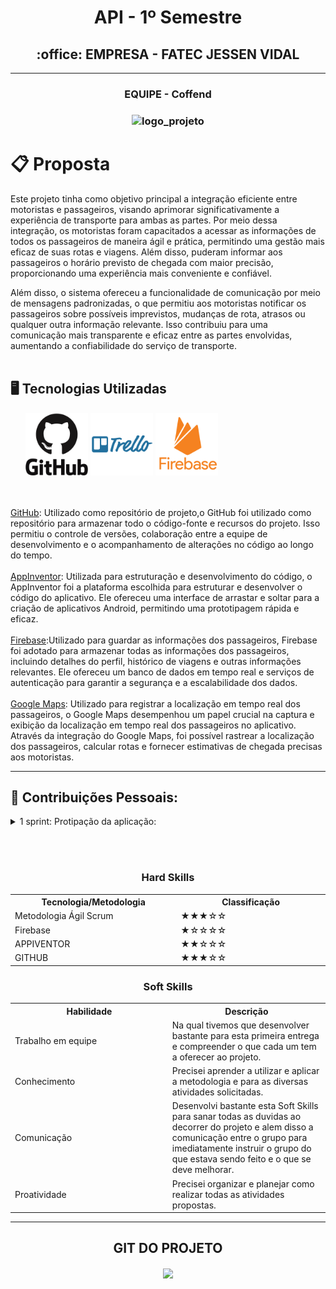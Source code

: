 <h1 align="center"> API -  1º Semestre</h1>
<h2 align="center">:office: EMPRESA - FATEC JESSEN VIDAL</h2>


----------------------------------------------------------------------------------------------------------------------------------------------------------------------------------
<h3 align="center"> 
 EQUIPE - Coffend
<h3 align="center"> 
 
![logo_projeto](https://github.com/alexiakarine/Projeto-integrador/blob/master/Icons/VaideVan_logo.png)

# :clipboard: Proposta
Este projeto tinha como objetivo principal a integração eficiente entre motoristas e passageiros, visando aprimorar significativamente a experiência de transporte para ambas as partes. Por meio dessa integração, os motoristas foram capacitados a acessar as informações de todos os passageiros de maneira ágil e prática, permitindo uma gestão mais eficaz de suas rotas e viagens. Além disso, puderam informar aos passageiros o horário previsto de chegada com maior precisão, proporcionando uma experiência mais conveniente e confiável.

Além disso, o sistema ofereceu a funcionalidade de comunicação por meio de mensagens padronizadas, o que permitiu aos motoristas notificar os passageiros sobre possíveis imprevistos, mudanças de rota, atrasos ou qualquer outra informação relevante. Isso contribuiu para uma comunicação mais transparente e eficaz entre as partes envolvidas, aumentando a confiabilidade do serviço de transporte.
<br></br>
## :desktop_computer: Tecnologias Utilizadas
<ul>
<img src="https://raw.githubusercontent.com/devicons/devicon/1119b9f84c0290e0f0b38982099a2bd027a48bf1/icons/github/github-original-wordmark.svg" width="100"    height="100" />	
<img src="https://raw.githubusercontent.com/devicons/devicon/1119b9f84c0290e0f0b38982099a2bd027a48bf1/icons/trello/trello-plain-wordmark.svg" width="100" height="100" />
<img src="https://raw.githubusercontent.com/devicons/devicon/1119b9f84c0290e0f0b38982099a2bd027a48bf1/icons/firebase/firebase-plain-wordmark.svg" width="100" height="100" />
</ul>
 <br></br>
<a href="https://github.com">GitHub</a>: Utilizado como repositório de projeto,o GitHub foi utilizado como repositório para armazenar todo o código-fonte e recursos do projeto. Isso permitiu o controle de versões, colaboração entre a equipe de desenvolvimento e o acompanhamento de alterações no código ao longo do tempo.
 <br></br>
 <a href="https://appinventor.mit.edu">AppInventor</a>: Utilizada para estruturação e desenvolvimento do código, o AppInventor foi a plataforma escolhida para estruturar e desenvolver o código do aplicativo. Ele ofereceu uma interface de arrastar e soltar para a criação de aplicativos Android, permitindo uma prototipagem rápida e eficaz.
 <br></br>
 <a href="https://firebase.google.com">Firebase</a>:Utilizado para guardar as informações dos passageiros, Firebase foi adotado para armazenar todas as informações dos passageiros, incluindo detalhes do perfil, histórico de viagens e outras informações relevantes. Ele ofereceu um banco de dados em tempo real e serviços de autenticação para garantir a segurança e a escalabilidade dos dados.
<br></br>
<a href="https://www.google.com/maps">Google Maps</a>: Utilizado para registrar a localização em tempo real dos passageiros, o Google Maps desempenhou um papel crucial na captura e exibição da localização em tempo real dos passageiros no aplicativo. Através da integração do Google Maps, foi possível rastrear a localização dos passageiros, calcular rotas e fornecer estimativas de chegada precisas aos motoristas.


-------------------------------------------------------------------------------------------------------------------------------------------------------------

 ## :dart: Contribuições Pessoais: 

<details>
<summary> 1 sprint: Protipação da aplicação: </summary>
 
- Auxilio na prototipagem de algumas telas da nosso aplicativo (vai deVan), utilizei o editor grafico Figma.

2° Sprint: Criação das Telas no App Inventor:
- Desenvolvi as telas de cadastro (de usuario, e passageiro), Tela de login (usuario e passageiro) e Todas baseadas no prototipo (feito na primeira sprint);

3° Sprint: Integração das telas com o Banco de Dado Firebase:
- Integração da telas com o Banco de Dado Firebase, sendo possivel guardar os dados do motorista, e sua lista de passageiro, para assim melhor gerenciar;

4° Sprint: Video ilustrativo do funcionamento do aplicativo:
- Realizei os videos ilustrativos da aplicação em funcionamento com explicação para a compreensão melhor de todos e com a aplicação finalizada.
</details>

<br></br>

<h3 align="center"> Hard Skills </h3>
  <table align="center">
    <tr>
      <th width="300px">Tecnologia/Metodologia</th>
      <th width="300px">Classificação</th>
    </tr>
    <tr>
      <td>Metodologia Ágil Scrum</td>
      <td>★★★☆☆</td>
    </tr>
    <tr>
      <td>Firebase</td>
      <td>★☆☆☆☆</td>
    </tr>	
    <tr>
      <td>APPIVENTOR</td>
      <td>★★☆☆☆</td>
    </tr>
    <tr>
      <td>GITHUB</td>
      <td>★★★☆☆</td>
    </tr>
  </table>

 <h3 align="center">Soft Skills</h3>
  <table align="center">
    <tr>
      <th width="300px">Habilidade</th>
      <th width="300px">Descrição</th>
    </tr>
    <tr>
      <td>Trabalho em equipe</td>
      <td>Na qual tivemos que desenvolver bastante para esta primeira entrega e compreender o que cada um tem a oferecer ao projeto.</td>
    </tr>
    <tr>
      <td>Conhecimento</td>
      <td>Precisei aprender a utilizar e aplicar a metodologia e para as diversas atividades solicitadas.</td>
    </tr>
    <tr>
      <td>Comunicação</td>
      <td>Desenvolvi bastante esta Soft Skills para sanar todas as duvidas ao decorrer do projeto e alem disso a comunicação entre o grupo para imediatamente instruir o grupo do que estava sendo feito e o que se deve melhorar.</td>
    </tr>
    <tr>
      <td>Proatividade</td>
      <td>Precisei organizar e planejar como realizar todas as atividades propostas.</td>
    </tr>
  </table>
   
----------------------------------------------------------------------------------------------------------------------------------------------------------------------------------

<h2 align="center"> GIT DO PROJETO</h2>

<h5 align="center"><a href="https://gitlab.com/orl22/projeto_pi3"><img src="https://img.shields.io/badge/GitHub-Repositório Projeto-181717?style=for-the-badge&logo=github"></a>
</h5>



   
    

